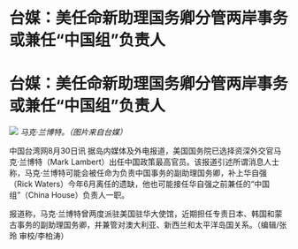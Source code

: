 # 台媒：美任命新助理国务卿分管两岸事务 或兼任“中国组”负责人

# 台媒：美任命新助理国务卿分管两岸事务 或兼任“中国组”负责人

![](https://inews.gtimg.com/om_bt/OWWO_xJhN3mSkAiubrOic8gwTCI8JGioEEtMBLNHR77EgAA/1000)
_马克·兰博特。（图片来自台媒）_

中国台湾网8月30日讯 据岛内媒体及外电报道，美国国务院已选择资深外交官马克·兰博特（Mark
Lambert）出任中国政策最高官员。该报道引述所谓消息人士称，马克·兰博特可能会被任命为负责中国事务的副助理国务卿，补上华自强（Rick
Waters）今年6月离任的遗缺，他也可能接任华自强之前兼任的“中国组”（China House）负责人一职。

报道称，马克·兰博特曾两度派驻美国驻华大使馆，近期担任专责日本、韩国和蒙古事务的副助理国务卿，并兼管对澳大利亚、新西兰和太平洋岛国关系。（编辑/张玲
审校/李柏涛）

